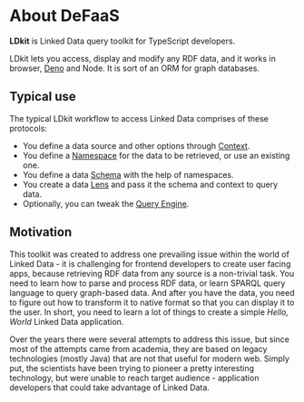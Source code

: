 # About DeFaaS

**LDkit** is Linked Data query toolkit for TypeScript developers.

LDkit lets you access, display and modify any RDF data, and it works in browser,
[Deno](https://deno.land/) and Node. It is sort of an ORM for graph databases.

## Typical use

The typical LDkit workflow to access Linked Data comprises of these protocols:

- You define a data source and other options through
  [Context](./components/context).
- You define a [Namespace](./components/namespaces) for the data to be
  retrieved, or use an existing one.
- You define a data [Schema](./components/schema) with the help of namespaces.
- You create a data [Lens](./components/lens) and pass it the schema and context
  to query data.
- Optionally, you can tweak the [Query Engine](./components/query-engine).

## Motivation

This toolkit was created to address one prevailing issue within the world of
Linked Data - it is challenging for frontend developers to create user facing
apps, because retrieving RDF data from any source is a non-trivial task. You
need to learn how to parse and process RDF data, or learn SPARQL query language
to query graph-based data. And after you have the data, you need to figure out
how to transform it to native format so that you can display it to the user. In
short, you need to learn a lot of things to create a simple _Hello, World_
Linked Data application.

Over the years there were several attempts to address this issue, but since most
of the attempts came from academia, they are based on legacy technologies
(mostly Java) that are not that useful for modern web. Simply put, the
scientists have been trying to pioneer a pretty interesting technology, but were
unable to reach target audience - application developers that could take
advantage of Linked Data.
